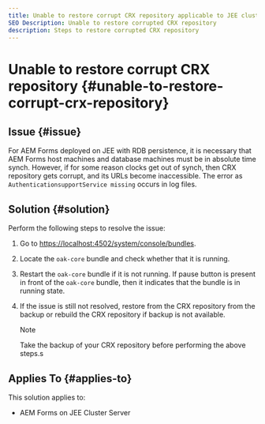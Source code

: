 ```yaml
---
title: Unable to restore corrupt CRX repository applicable to JEE cluster server
SEO Description: Unable to restore corrupted CRX repository 
description: Steps to restore corrupted CRX repository 
---
```

# Unable to restore corrupt CRX repository {#unable-to-restore-corrupt-crx-repository}

## Issue {#issue}

For AEM Forms deployed on JEE with RDB persistence, it is necessary that AEM Forms host machines and database machines must be in absolute time synch. However, if for some reason clocks get out of synch, then CRX repository gets corrupt, and its URLs become inaccessible. The error as `AuthenticationsupportService missing` occurs in log files. 

## Solution {#solution}

Perform the following steps to resolve the issue:
1. Go to  [https://localhost:4502/system/console/bundles](http://localhost:4502/system/console/bundles). 

1. Locate the `oak-core` bundle and check whether that it is running. 

1. Restart the `oak-core` bundle if it is not running. If pause button is present in front of the `oak-core` bundle, then it indicates that the bundle is in running state. 

1. If the issue is still not resolved, restore from the CRX repository from the backup or rebuild the CRX repository if backup is not available. 

    >[!NOTE]
    >
    >Take the backup of your CRX repository before performing the above steps.s

## Applies To {#applies-to}

This solution applies to:

* AEM Forms on JEE Cluster Server


